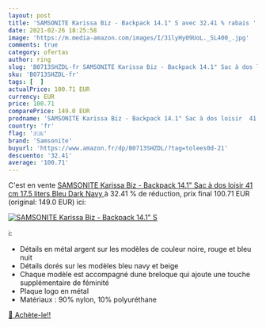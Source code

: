 ```yaml
---
layout: post
title: 'SAMSONITE Karissa Biz - Backpack 14.1" S avec 32.41 % rabais '
date: 2021-02-26 18:25:58
image: 'https://m.media-amazon.com/images/I/31lyHy09UoL._SL400_.jpg'
comments: true
category: ofertas
author: ring
slug: 'B0713SHZDL-fr SAMSONITE Karissa Biz - Backpack 14.1" Sac à dos loisir 41...'
sku: 'B0713SHZDL-fr'
tags: [  ]
actualPrice: 100.71 EUR
currency: EUR
price: 100.71
comparePrice: 149.0 EUR
prodname: 'SAMSONITE Karissa Biz - Backpack 14.1" Sac à dos loisir  41 cm  17.5 liters  Bleu  Dark Navy '
country: 'fr'
flag: '🇫🇷'
brand: 'Samsonite'
buyurl: 'https://www.amazon.fr/dp/B0713SHZDL/?tag=tolees0d-21'
descuento: '32.41'
average: '100.71'
---
```


C'est en vente [SAMSONITE Karissa Biz - Backpack 14.1" Sac à dos loisir  41 cm  17.5 liters  Bleu  Dark Navy ](https://www.amazon.fr/dp/B0713SHZDL/?tag=tolees0d-21)  à  32.41 % de réduction, prix final  100.71 EUR (original: 149.0 EUR) ici:

[![SAMSONITE Karissa Biz - Backpack 14.1" S](https://m.media-amazon.com/images/I/31lyHy09UoL._SL400_.jpg)](https://www.amazon.fr/dp/B0713SHZDL/?tag=tolees0d-21)

ℹ️:

- Détails en métal argent sur les modèles de couleur noire, rouge et bleu nuit
- Détails dorés sur les modèles bleu navy et beige
- Chaque modèle est accompagné dune breloque qui ajoute une touche supplémentaire de féminité
- Plaque logo en métal
- Matériaux : 90% nylon, 10% polyuréthane

[🛒 Achète-le!!](https://www.amazon.fr/dp/B0713SHZDL/?tag=tolees0d-21)
